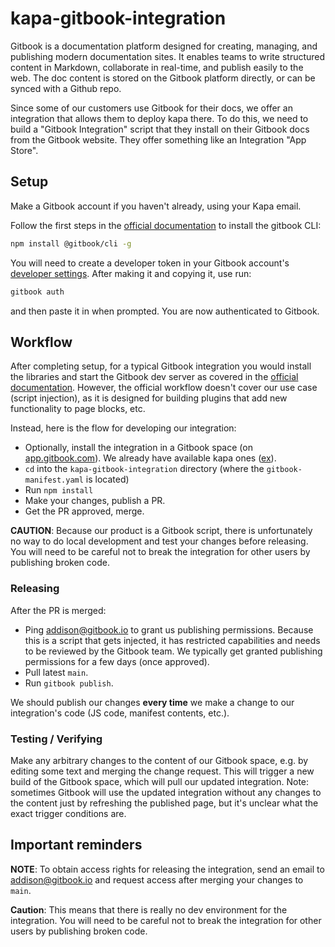 # kapa-gitbook-integration

Gitbook is a documentation platform designed for creating, managing, and publishing modern documentation sites. It enables teams to write structured content in Markdown, collaborate in real-time, and publish easily to the web. The doc content is stored on the Gitbook platform directly, or can be synced with a Github repo.

Since some of our customers use Gitbook for their docs, we offer an integration that allows them to deploy kapa there. To do this, we need to build a "Gitbook Integration" script that they install on their Gitbook docs from the Gitbook website. They offer something like an Integration "App Store".

## Setup

Make a Gitbook account if you haven't already, using your Kapa email.

Follow the first steps in the [official documentation](https://developer.gitbook.com/cli/quickstart) to install the gitbook CLI:

```bash
npm install @gitbook/cli -g
```

You will need to create a developer token in your Gitbook account's [developer settings](https://app.gitbook.com/account/developer). After making it and copying it, use run:

```bash
gitbook auth
```

and then paste it in when prompted. You are now authenticated to Gitbook.

## Workflow

After completing setup, for a typical Gitbook integration you would install the libraries and start the Gitbook dev server as covered in the [official documentation](https://developer.gitbook.com/getting-started/development). However, the official workflow doesn't cover our use case (script injection), as it is designed for building plugins that add new functionality to page blocks, etc.

Instead, here is the flow for developing our integration:

- Optionally, install the integration in a Gitbook space (on [app.gitbook.com](https://app.gitbook.com/)). We already have available kapa ones ([ex](https://kapa-ai.gitbook.io/test-space/)).
- `cd` into the `kapa-gitbook-integration` directory (where the `gitbook-manifest.yaml` is located)
- Run `npm install`
- Make your changes, publish a PR.
- Get the PR approved, merge.

**CAUTION**: Because our product is a Gitbook script, there is unfortunately no way to do local development and test your changes before releasing. You will need to be careful not to break the integration for other users by publishing broken code.

### Releasing

After the PR is merged:

- Ping addison@gitbook.io to grant us publishing permissions. Because this is a script that gets injected, it has restricted capabilities and needs to be reviewed by the Gitbook team. We typically get granted publishing permissions for a few days (once approved).
- Pull latest `main`.
- Run `gitbook publish`.

We should publish our changes **every time** we make a change to our integration's code (JS code, manifest contents, etc.).

### Testing / Verifying

Make any arbitrary changes to the content of our Gitbook space, e.g. by editing some text and merging the change request. This will trigger a new build of the Gitbook space, which will pull our updated integration. Note: sometimes Gitbook will use the updated integration without any changes to the content just by refreshing the published page, but it's unclear what the exact trigger conditions are.

## Important reminders

**NOTE**: To obtain access rights for releasing the integration, send an email to [addison@gitbook.io](mailto:addison@gitbook.io) and request access after merging your changes to `main`.

**Caution**: This means that there is really no dev environment for the integration. You will need to be careful not to break the integration for other users by publishing broken code.
